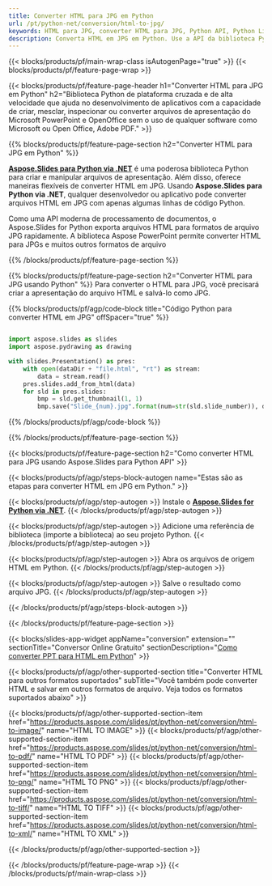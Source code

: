 ```yaml
---
title: Converter HTML para JPG em Python
url: /pt/python-net/conversion/html-to-jpg/
keywords: HTML para JPG, converter HTML para JPG, Python API, Python Library, HTML, JPG
description: Converta HTML em JPG em Python. Use a API da biblioteca Python para converter arquivos HTML em JPGs
---
```


{{< blocks/products/pf/main-wrap-class isAutogenPage="true" >}}
{{< blocks/products/pf/feature-page-wrap >}}

{{< blocks/products/pf/feature-page-header h1="Converter HTML para JPG em Python" h2="Biblioteca Python de plataforma cruzada e de alta velocidade que ajuda no desenvolvimento de aplicativos com a capacidade de criar, mesclar, inspecionar ou converter arquivos de apresentação do Microsoft PowerPoint e OpenOffice sem o uso de qualquer software como Microsoft ou Open Office, Adobe PDF." >}}

{{% blocks/products/pf/feature-page-section h2="Converter HTML para JPG em Python" %}}

[**Aspose.Slides para Python via .NET**](https://products.aspose.com/slides/pt/python-net/) é uma poderosa biblioteca Python para criar e manipular arquivos de apresentação. Além disso, oferece maneiras flexíveis de converter HTML em JPG. Usando **Aspose.Slides para Python via .NET**, qualquer desenvolvedor ou aplicativo pode converter arquivos HTML em JPG com apenas algumas linhas de código Python.

Como uma API moderna de processamento de documentos, o Aspose.Slides for Python exporta arquivos HTML para formatos de arquivo JPG rapidamente. A biblioteca Aspose PowerPoint permite converter HTML para JPGs e muitos outros formatos de arquivo

{{% /blocks/products/pf/feature-page-section %}}

{{% blocks/products/pf/feature-page-section  h2="Converter HTML para JPG usando Python" %}}
Para converter o HTML para JPG, você precisará criar a apresentação do arquivo HTML e salvá-lo como JPG.

{{% blocks/products/pf/agp/code-block title="Código Python para converter HTML em JPG" offSpacer="true" %}}

```python

import aspose.slides as slides
import aspose.pydrawing as drawing

with slides.Presentation() as pres:
    with open(dataDir + "file.html", "rt") as stream:
        data = stream.read()
    pres.slides.add_from_html(data)
    for sld in pres.slides:
        bmp = sld.get_thumbnail(1, 1)
        bmp.save("Slide_{num}.jpg".format(num=str(sld.slide_number)), drawing.imaging.ImageFormat.jpeg)

```


{{% /blocks/products/pf/agp/code-block %}}

{{% /blocks/products/pf/feature-page-section %}}

{{< blocks/products/pf/feature-page-section  h2="Como converter HTML para JPG usando Aspose.Slides para Python API" >}}

{{< blocks/products/pf/agp/steps-block-autogen name="Estas são as etapas para converter HTML em JPG em Python." >}}

{{< blocks/products/pf/agp/step-autogen >}}
Instale o [**Aspose.Slides for Python via .NET**](https://products.aspose.com/slides/pt/python-net/).
{{< /blocks/products/pf/agp/step-autogen >}}

{{< blocks/products/pf/agp/step-autogen >}}
Adicione uma referência de biblioteca (importe a biblioteca) ao seu projeto Python.
{{< /blocks/products/pf/agp/step-autogen >}}

{{< blocks/products/pf/agp/step-autogen >}}
Abra os arquivos de origem HTML em Python.
{{< /blocks/products/pf/agp/step-autogen >}}

{{< blocks/products/pf/agp/step-autogen >}}
Salve o resultado como arquivo JPG.
{{< /blocks/products/pf/agp/step-autogen >}}

{{< /blocks/products/pf/agp/steps-block-autogen >}}

{{< /blocks/products/pf/feature-page-section >}}

{{< blocks/slides-app-widget  appName="conversion" extension="" sectionTitle="Conversor Online Gratuito" sectionDescription="[Como converter PPT para HTML em Python](https://products.aspose.com/slides/pt/python-net/conversion/ppt-to-html/)" >}}

{{< blocks/products/pf/agp/other-supported-section title="Converter HTML para outros formatos suportados" subTitle="Você também pode converter HTML e salvar em outros formatos de arquivo. Veja todos os formatos suportados abaixo" >}}

{{< blocks/products/pf/agp/other-supported-section-item href="https://products.aspose.com/slides/pt/python-net/conversion/html-to-image/" name="HTML TO IMAGE" >}}
{{< blocks/products/pf/agp/other-supported-section-item href="https://products.aspose.com/slides/pt/python-net/conversion/html-to-pdf/" name="HTML TO PDF" >}}
{{< blocks/products/pf/agp/other-supported-section-item href="https://products.aspose.com/slides/pt/python-net/conversion/html-to-png/" name="HTML TO PNG" >}}
{{< blocks/products/pf/agp/other-supported-section-item href="https://products.aspose.com/slides/pt/python-net/conversion/html-to-tiff/" name="HTML TO TIFF" >}}
{{< blocks/products/pf/agp/other-supported-section-item href="https://products.aspose.com/slides/pt/python-net/conversion/html-to-xml/" name="HTML TO XML" >}}


{{< /blocks/products/pf/agp/other-supported-section >}}

{{< /blocks/products/pf/feature-page-wrap >}}
{{< /blocks/products/pf/main-wrap-class >}}